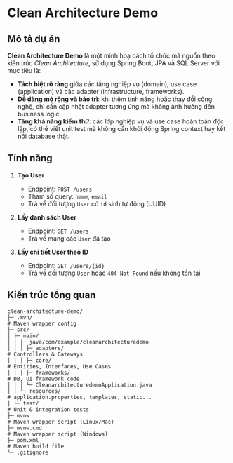 # Clean Architecture Demo

## Mô tả dự án

**Clean Architecture Demo** là một minh hoạ cách tổ chức mã nguồn theo kiến trúc _Clean Architecture_, sử dụng Spring Boot, JPA và SQL Server với mục tiêu là:

- **Tách biệt rõ ràng** giữa các tầng nghiệp vụ (domain), use case (application) và các adapter (infrastructure, frameworks).
- **Dễ dàng mở rộng và bảo trì**: khi thêm tính năng hoặc thay đổi công nghệ, chỉ cần cập nhật adapter tương ứng mà không ảnh hưởng đến business logic.
- **Tăng khả năng kiểm thử**: các lớp nghiệp vụ và use case hoàn toàn độc lập, có thể viết unit test mà không cần khởi động Spring context hay kết nối database thật.

## Tính năng
1. **Tạo User**  
   - Endpoint: `POST /users`  
   - Tham số query: `name`, `email`  
   - Trả về đối tượng `User` có `id` sinh tự động (UUID)

2. **Lấy danh sách User**  
   - Endpoint: `GET /users`  
   - Trả về mảng các `User` đã tạo

3. **Lấy chi tiết User theo ID**  
   - Endpoint: `GET /users/{id}`  
   - Trả về đối tượng `User` hoặc `404 Not Found` nếu không tồn tại

## Kiến trúc tổng quan
```
clean-architecture-demo/
├─ .mvn/                                                                # Maven wrapper config 
├─ src/
│ ├─ main/
│ │ ├─ java/com/example/cleanarchitecturedemo
│ │ │ ├─ adapters/                                                      # Controllers & Gateways
│ │ │ ├─ core/                                                          # Entities, Interfaces, Use Cases
│ │ │ ├─ frameworks/                                                    # DB, UI framework code
│ │ │ └─ CleanarchitecturedemoApplication.java
│ │ └─ resources/                                                       # application.properties, templates, static...
│ └─ test/                                                              # Unit & integration tests
├─ mvnw                                                                 # Maven wrapper script (Linux/Mac)
├─ mvnw.cmd                                                             # Maven wrapper script (Windows)
├─ pom.xml                                                              # Maven build file
└─ .gitignore
```

